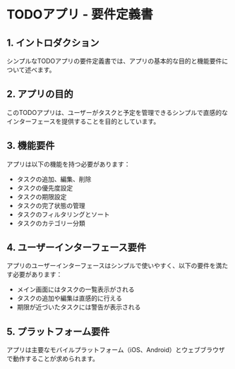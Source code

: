 # TODOアプリ - 要件定義書
## 1. イントロダクション
シンプルなTODOアプリの要件定義書では、アプリの基本的な目的と機能要件について述べます。

## 2. アプリの目的
このTODOアプリは、ユーザーがタスクと予定を管理できるシンプルで直感的なインターフェースを提供することを目的としています。

## 3. 機能要件
アプリは以下の機能を持つ必要があります：

* タスクの追加、編集、削除
* タスクの優先度設定
* タスクの期限設定
* タスクの完了状態の管理
* タスクのフィルタリングとソート
* タスクのカテゴリー分類

## 4. ユーザーインターフェース要件
アプリのユーザーインターフェースはシンプルで使いやすく、以下の要件を満たす必要があります：

* メイン画面にはタスクの一覧表示がされる
* タスクの追加や編集は直感的に行える
* 期限が近づいたタスクには警告が表示される

## 5. プラットフォーム要件
アプリは主要なモバイルプラットフォーム（iOS、Android）とウェブブラウザで動作することが求められます。